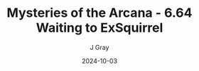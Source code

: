 ---
title: 'Mysteries of the Arcana - 6.64 Waiting to ExSquirrel'
alt: 'Mysteries of the Arcana'
date: '2024-10-03'
author: 'J Gray'
artist: 'Keira'
---